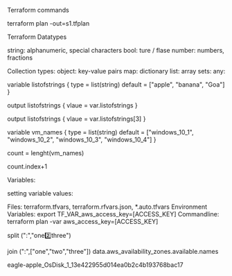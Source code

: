 Terraform commands

terraform plan -out=s1.tfplan

Terraform Datatypes

string: alphanumeric, special characters
bool: ture / flase
number: numbers, fractions


Collection types:
object: key-value pairs
map: dictionary
list: array
sets:
any:

variable listofstrings {
    type = list(string)
    default = ["apple", "banana", "Goa"]
}

output listofstrings {
    vlaue = var.listofstrings
}

output listofstrings {
    vlaue = var.listofstrings[3]
}

variable vm_names {
   type = list(string)
   default = ["windows_10_1", "windows_10_2", "windows_10_3", "windows_10_4"]
}

count = lenght(vm_names)

count.index+1

Variables:

setting variable values:

Files: terraform.tfvars, terraform.rfvars.json, *.auto.tfvars
Environment Variables: export TF_VAR_aws_access_key=[ACCESS_KEY]
Commandline: terraform plan -var aws_access_key=[ACCESS_KEY]





split (":","one:two:three")

join (":",["one","two","three"])
data.aws_availability_zones.available.names


eagle-apple_OsDisk_1_13e422955d014ea0b2c4b193768bac17